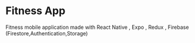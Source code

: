 # Fitness App

Fitness mobile application made with React Native , Expo , Redux , Firebase (Firestore,Authentication,Storage)

